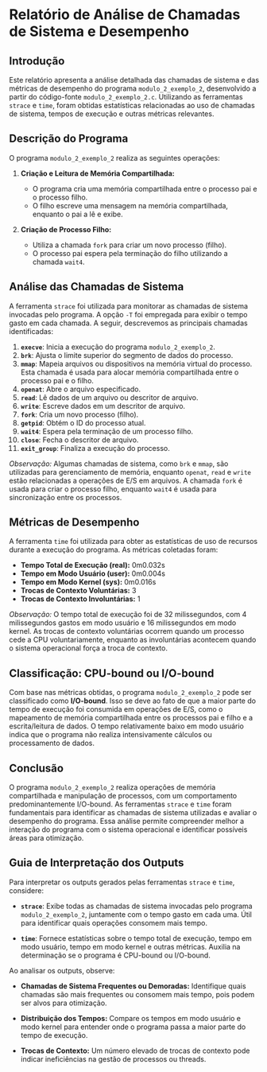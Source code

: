 # Relatório de Análise de Chamadas de Sistema e Desempenho

## Introdução

Este relatório apresenta a análise detalhada das chamadas de sistema e das métricas de desempenho do programa `modulo_2_exemplo_2`, desenvolvido a partir do código-fonte `modulo_2_exemplo_2.c`. Utilizando as ferramentas `strace` e `time`, foram obtidas estatísticas relacionadas ao uso de chamadas de sistema, tempos de execução e outras métricas relevantes.

## Descrição do Programa

O programa `modulo_2_exemplo_2` realiza as seguintes operações:

1. **Criação e Leitura de Memória Compartilhada:**

   - O programa cria uma memória compartilhada entre o processo pai e o processo filho.
   - O filho escreve uma mensagem na memória compartilhada, enquanto o pai a lê e exibe.

2. **Criação de Processo Filho:**
   - Utiliza a chamada `fork` para criar um novo processo (filho).
   - O processo pai espera pela terminação do filho utilizando a chamada `wait4`.

## Análise das Chamadas de Sistema

A ferramenta `strace` foi utilizada para monitorar as chamadas de sistema invocadas pelo programa. A opção `-T` foi empregada para exibir o tempo gasto em cada chamada. A seguir, descrevemos as principais chamadas identificadas:

1. **`execve`**: Inicia a execução do programa `modulo_2_exemplo_2`.
2. **`brk`**: Ajusta o limite superior do segmento de dados do processo.
3. **`mmap`**: Mapeia arquivos ou dispositivos na memória virtual do processo. Esta chamada é usada para alocar memória compartilhada entre o processo pai e o filho.
4. **`openat`**: Abre o arquivo especificado.
5. **`read`**: Lê dados de um arquivo ou descritor de arquivo.
6. **`write`**: Escreve dados em um descritor de arquivo.
7. **`fork`**: Cria um novo processo (filho).
8. **`getpid`**: Obtém o ID do processo atual.
9. **`wait4`**: Espera pela terminação de um processo filho.
10. **`close`**: Fecha o descritor de arquivo.
11. **`exit_group`**: Finaliza a execução do processo.

_Observação:_ Algumas chamadas de sistema, como `brk` e `mmap`, são utilizadas para gerenciamento de memória, enquanto `openat`, `read` e `write` estão relacionadas a operações de E/S em arquivos. A chamada `fork` é usada para criar o processo filho, enquanto `wait4` é usada para sincronização entre os processos.

## Métricas de Desempenho

A ferramenta `time` foi utilizada para obter as estatísticas de uso de recursos durante a execução do programa. As métricas coletadas foram:

- **Tempo Total de Execução (real):** 0m0.032s
- **Tempo em Modo Usuário (user):** 0m0.004s
- **Tempo em Modo Kernel (sys):** 0m0.016s
- **Trocas de Contexto Voluntárias:** 3
- **Trocas de Contexto Involuntárias:** 1

_Observação:_ O tempo total de execução foi de 32 milissegundos, com 4 milissegundos gastos em modo usuário e 16 milissegundos em modo kernel. As trocas de contexto voluntárias ocorrem quando um processo cede a CPU voluntariamente, enquanto as involuntárias acontecem quando o sistema operacional força a troca de contexto.

## Classificação: CPU-bound ou I/O-bound

Com base nas métricas obtidas, o programa `modulo_2_exemplo_2` pode ser classificado como **I/O-bound**. Isso se deve ao fato de que a maior parte do tempo de execução foi consumida em operações de E/S, como o mapeamento de memória compartilhada entre os processos pai e filho e a escrita/leitura de dados. O tempo relativamente baixo em modo usuário indica que o programa não realiza intensivamente cálculos ou processamento de dados.

## Conclusão

O programa `modulo_2_exemplo_2` realiza operações de memória compartilhada e manipulação de processos, com um comportamento predominantemente I/O-bound. As ferramentas `strace` e `time` foram fundamentais para identificar as chamadas de sistema utilizadas e avaliar o desempenho do programa. Essa análise permite compreender melhor a interação do programa com o sistema operacional e identificar possíveis áreas para otimização.

## Guia de Interpretação dos Outputs

Para interpretar os outputs gerados pelas ferramentas `strace` e `time`, considere:

- **`strace`**: Exibe todas as chamadas de sistema invocadas pelo programa `modulo_2_exemplo_2`, juntamente com o tempo gasto em cada uma. Útil para identificar quais operações consomem mais tempo.

- **`time`**: Fornece estatísticas sobre o tempo total de execução, tempo em modo usuário, tempo em modo kernel e outras métricas. Auxilia na determinação se o programa é CPU-bound ou I/O-bound.

Ao analisar os outputs, observe:

- **Chamadas de Sistema Frequentes ou Demoradas:** Identifique quais chamadas são mais frequentes ou consomem mais tempo, pois podem ser alvos para otimização.

- **Distribuição dos Tempos:** Compare os tempos em modo usuário e modo kernel para entender onde o programa passa a maior parte do tempo de execução.

- **Trocas de Contexto:** Um número elevado de trocas de contexto pode indicar ineficiências na gestão de processos ou threads.
